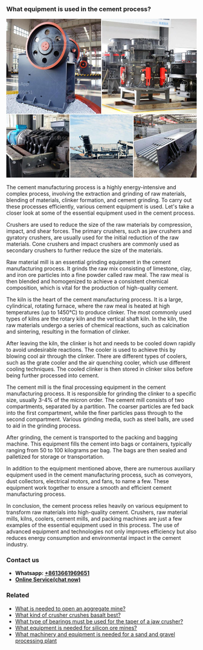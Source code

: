 <h3>What equipment is used in the cement process?</h3><img src='1701742559.jpg' alt=''><p>The cement manufacturing process is a highly energy-intensive and complex process, involving the extraction and grinding of raw materials, blending of materials, clinker formation, and cement grinding. To carry out these processes efficiently, various cement equipment is used. Let's take a closer look at some of the essential equipment used in the cement process.</p><p>Crushers are used to reduce the size of the raw materials by compression, impact, and shear forces. The primary crushers, such as jaw crushers and gyratory crushers, are usually used for the initial reduction of the raw materials. Cone crushers and impact crushers are commonly used as secondary crushers to further reduce the size of the materials.</p><p>Raw material mill is an essential grinding equipment in the cement manufacturing process. It grinds the raw mix consisting of limestone, clay, and iron ore particles into a fine powder called raw meal. The raw meal is then blended and homogenized to achieve a consistent chemical composition, which is vital for the production of high-quality cement.</p><p>The kiln is the heart of the cement manufacturing process. It is a large, cylindrical, rotating furnace, where the raw meal is heated at high temperatures (up to 1450°C) to produce clinker. The most commonly used types of kilns are the rotary kiln and the vertical shaft kiln. In the kiln, the raw materials undergo a series of chemical reactions, such as calcination and sintering, resulting in the formation of clinker.</p><p>After leaving the kiln, the clinker is hot and needs to be cooled down rapidly to avoid undesirable reactions. The cooler is used to achieve this by blowing cool air through the clinker. There are different types of coolers, such as the grate cooler and the air quenching cooler, which use different cooling techniques. The cooled clinker is then stored in clinker silos before being further processed into cement.</p><p>The cement mill is the final processing equipment in the cement manufacturing process. It is responsible for grinding the clinker to a specific size, usually 3-4% of the micron order. The cement mill consists of two compartments, separated by a partition. The coarser particles are fed back into the first compartment, while the finer particles pass through to the second compartment. Various grinding media, such as steel balls, are used to aid in the grinding process.</p><p>After grinding, the cement is transported to the packing and bagging machine. This equipment fills the cement into bags or containers, typically ranging from 50 to 100 kilograms per bag. The bags are then sealed and palletized for storage or transportation.</p><p>In addition to the equipment mentioned above, there are numerous auxiliary equipment used in the cement manufacturing process, such as conveyors, dust collectors, electrical motors, and fans, to name a few. These equipment work together to ensure a smooth and efficient cement manufacturing process.</p><p>In conclusion, the cement process relies heavily on various equipment to transform raw materials into high-quality cement. Crushers, raw material mills, kilns, coolers, cement mills, and packing machines are just a few examples of the essential equipment used in this process. The use of advanced equipment and technologies not only improves efficiency but also reduces energy consumption and environmental impact in the cement industry.</p><h3>Contact us</h3><ul><li><strong>Whatsapp:&nbsp;<a href="https://wa.me/8613661969651">+8613661969651</a></strong></li><li><a href="https://swt.shibang-china.com/?git&amp;zhl&amp;What equipment is used in the cement process"><strong>Online Service(chat now)</strong></a></li></ul><h3>Related</h3><ul><li><a href='What is needed to open an aggregate mine.md'>What is needed to open an aggregate mine?</a></li><li><a href='What kind of crusher crushes basalt best.md'>What kind of crusher crushes basalt best?</a></li><li><a href='What type of bearings must be used for the taper of a jaw crusher.md'>What type of bearings must be used for the taper of a jaw crusher?</a></li><li><a href='What equipment is needed for silicon ore mines.md'>What equipment is needed for silicon ore mines?</a></li><li><a href='What machinery and equipment is needed for a sand and gravel processing plant.md'>What machinery and equipment is needed for a sand and gravel processing plant</a></li></ul>